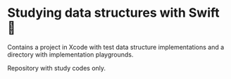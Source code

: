 # Studying data structures with Swift 🥞


Contains a project in Xcode with test data structure implementations and a directory with implementation playgrounds.

Repository with study codes only.
